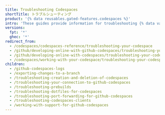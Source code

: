```yaml
---
title: Troubleshooting Codespaces
shortTitle: トラブルシューティング
product: '{% data reusables.gated-features.codespaces %}'
intro: 'These guides provide information for troubleshooting {% data variables.product.prodname_github_codespaces %}'
versions:
  fpt: '*'
  ghec: '*'
redirect_from:
  - /codespaces/codespaces-reference/troubleshooting-your-codespace
  - /github/developing-online-with-github-codespaces/troubleshooting-your-codespace
  - /github/developing-online-with-codespaces/troubleshooting-your-codespace
  - /codespaces/working-with-your-codespace/troubleshooting-your-codespace
children:
  - /github-codespaces-logs
  - /exporting-changes-to-a-branch
  - /troubleshooting-creation-and-deletion-of-codespaces
  - /troubleshooting-your-connection-to-github-codespaces
  - /troubleshooting-prebuilds
  - /troubleshooting-dotfiles-for-codespaces
  - /troubleshooting-port-forwarding-for-github-codespaces
  - /troubleshooting-codespaces-clients
  - /working-with-support-for-github-codespaces
---
```


